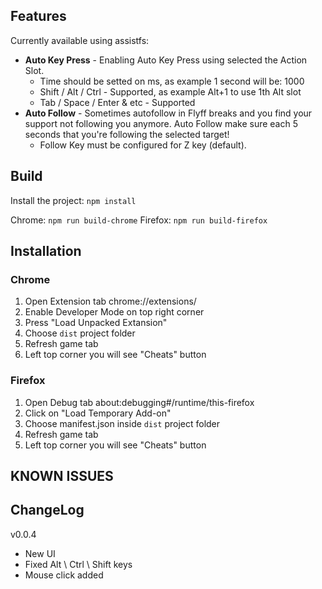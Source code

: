 ## Features

Currently available using assistfs:

-   **Auto Key Press** - Enabling Auto Key Press using selected the Action Slot.
    -   Time should be setted on ms, as example 1 second will be: 1000
    -   Shift / Alt / Ctrl - Supported, as example Alt+1 to use 1th Alt slot
    -   Tab / Space / Enter & etc - Supported
-   **Auto Follow** - Sometimes autofollow in Flyff breaks and you find your support not following you anymore. Auto Follow make sure each 5 seconds that you're following the selected target!
    -   Follow Key must be configured for Z key (default).

## Build

Install the project: `npm install`

Chrome: `npm run build-chrome`
Firefox: `npm run build-firefox`

## Installation

### Chrome

1. Open Extension tab chrome://extensions/
2. Enable Developer Mode on top right corner
3. Press "Load Unpacked Extansion"
4. Choose `dist` project folder
5. Refresh game tab
6. Left top corner you will see "Cheats" button

### Firefox

1. Open Debug tab about:debugging#/runtime/this-firefox
2. Click on "Load Temporary Add-on"
3. Choose manifest.json inside `dist` project folder
4. Refresh game tab
5. Left top corner you will see "Cheats" button

## KNOWN ISSUES

## ChangeLog

v0.0.4

-   New UI
-   Fixed Alt \ Ctrl \ Shift keys
-   Mouse click added

